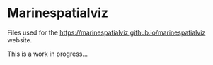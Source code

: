 # Marinespatialviz

Files used for the https://marinespatialviz.github.io/marinespatialviz website.

This is a work in progress...
